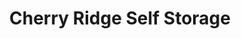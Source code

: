 ---
title: "Cherry Ridge Self Storage"
url: /honesdale/cherry-ridge-self-storage/
shop: storage rental
---